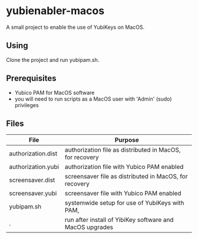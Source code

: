 # yubienabler-macos #
A small project to enable the use of YubiKeys on MacOS.

## Using ##
Clone the project and run yubipam.sh.

## Prerequisites ##
* Yubico PAM for MacOS software
* you will need to run scripts as a MacOS user with 'Admin' (sudo) privileges

## Files ##

File | Purpose
---- | -------
authorization.dist| authorization file as distributed in MacOS, for recovery
authorization.yubi| authorization file with Yubico PAM enabled
screensaver.dist| screensaver file as distributed in MacOS, for recovery
screensaver.yubi| screensaver file with Yubico PAM enabled
yubipam.sh|systemwide setup for use of YubiKeys with PAM,
.|run after install of YibiKey software and MacOS upgrades
